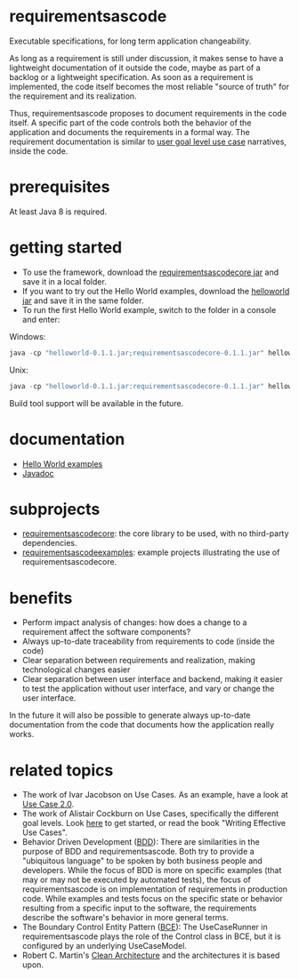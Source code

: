 # requirementsascode
Executable specifications, for long term application changeability.

As long as a requirement is still under discussion, it makes sense to have a lightweight documentation of it outside the code, maybe as part of a backlog or a lightweight specification.
As soon as a requirement is implemented, the code itself becomes the most reliable "source of truth" for the requirement and its realization.

Thus, requirementsascode proposes to document requirements in the code itself. A specific part of the code controls both the behavior of the application and documents the requirements in a formal way. The requirement documentation is similar to [user goal level use case](https://en.wikipedia.org/wiki/Use_case#Goal_levels) narratives, inside the code.

# prerequisites
At least Java 8 is required.

# getting started
* To use the framework, download the [requirementsascodecore jar](https://github.com/bertilmuth/requirementsascode/releases/download/v0.1.1/requirementsascodecore-0.1.1.jar) and save it in a local folder.
* If you want to try out the Hello World examples, download the [helloworld jar](https://github.com/bertilmuth/requirementsascode/releases/download/v0.1.1/helloworld-0.1.1.jar) and save it in the same folder.
* To run the first Hello World example, switch to the folder in a console and enter: 

Windows:
``` java
java -cp "helloworld-0.1.1.jar;requirementsascodecore-0.1.1.jar" helloworld.HelloWorld01_PrintHelloUserExample
```
Unix:
``` java
java -cp "helloworld-0.1.1.jar:requirementsascodecore-0.1.1.jar" helloworld.HelloWorld01_PrintHelloUserExample
```

Build tool support will be available in the future.

# documentation
* [Hello World examples](https://github.com/bertilmuth/requirementsascode/tree/master/requirementsascodeexamples/helloworld)
* [Javadoc](https://github.com/bertilmuth/requirementsascode/releases/download/v0.1.1/requirementsascodecore-0.1.1-javadoc.jar)

# subprojects
* [requirementsascodecore](https://github.com/bertilmuth/requirementsascode/tree/master/requirementsascodecore): the core library to be used, with no third-party dependencies.
* [requirementsascodeexamples](https://github.com/bertilmuth/requirementsascode/tree/master/requirementsascodeexamples): example projects illustrating the use of requirementsascodecore.

# benefits
* Perform impact analysis of changes: how does a change to a requirement affect the software components?
* Always up-to-date traceability from requirements to code (inside the code)
* Clear separation between requirements and realization, making technological changes easier
* Clear separation between user interface and backend, making it easier to test the application without user interface, and vary or change the user interface.

In the future it will also be possible to generate always up-to-date documentation from the code 
that documents how the application really works.

# related topics
* The work of Ivar Jacobson on Use Cases. As an example, have a look at [Use Case 2.0](https://www.ivarjacobson.com/publications/white-papers/use-case-ebook).
* The work of Alistair Cockburn on Use Cases, specifically the different goal levels. Look [here](http://alistair.cockburn.us/Use+case+fundamentals) to get started, or read the book "Writing Effective Use Cases".
* Behavior Driven Development ([BDD](https://dannorth.net/introducing-bdd/)): There are similarities in the purpose of BDD and requirementsascode. Both try to provide a "ubiquitous language" to be spoken by both business people and developers. While the focus of BDD is more on specific examples (that may or may not be executed by automated tests), the focus of requirementsascode is on implementation of requirements in production code. While examples and tests focus on the specific state or behavior resulting from a specific input to the software, the requirements describe the software's behavior in more general terms. 
* The Boundary Control Entity Pattern ([BCE](http://epf.eclipse.org/wikis/openup/core.tech.common.extend_supp/guidances/guidelines/entity_control_boundary_pattern_C4047897.html)): The UseCaseRunner in requirementsascode plays the role of the Control class in BCE, but it is configured by an underlying UseCaseModel.
* Robert C. Martin's [Clean Architecture](https://8thlight.com/blog/uncle-bob/2012/08/13/the-clean-architecture.html) and the architectures it is based upon.
